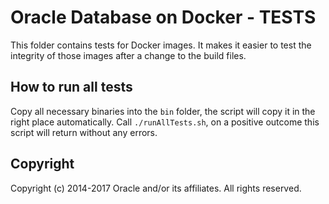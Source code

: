 Oracle Database on Docker - TESTS
===============
This folder contains tests for Docker images. It makes it easier to test the integrity of those images after a change to the build files.

## How to run all tests
Copy all necessary binaries into the `bin` folder, the script will copy it in the right place automatically.
Call `./runAllTests.sh`, on a positive outcome this script will return without any errors.

## Copyright
Copyright (c) 2014-2017 Oracle and/or its affiliates. All rights reserved.
